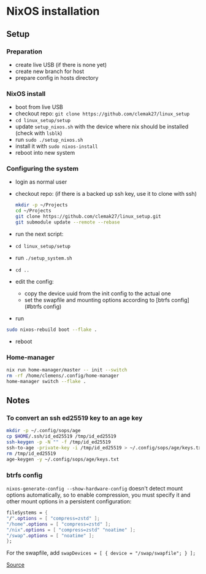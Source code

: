 # NixOS installation

## Setup

### Preparation

- create live USB (if there is none yet)
- create new branch for host
- prepare config in hosts directory

### NixOS install

- boot from live USB
- checkout repo: `git clone https://github.com/clemak27/linux_setup`
- `cd linux_setup/setup`
- update `setup_nixos.sh` with the device where nix should be installed (check
  with `lsblk`)
- run `sudo ./setup_nixos.sh`
- install it with `sudo nixos-install`
- reboot into new system

### Configuring the system

- login as normal user
- checkout repo: (if there is a backed up ssh key, use it to clone with ssh)

  ```sh
  mkdir -p ~/Projects
  cd ~/Projects
  git clone https://github.com/clemak27/linux_setup.git
  git submodule update --remote --rebase
  ```

- run the next script:
- `cd linux_setup/setup`
- run `./setup_system.sh`
- `cd ..`
- edit the config:
  - copy the device uuid from the init config to the actual one
  - set the swapfile and mounting options according to [btrfs config](#btrfs
    config)
- run

```sh
sudo nixos-rebuild boot --flake .
```

- reboot

### Home-manager

```sh
nix run home-manager/master -- init --switch
rm -rf /home/clemens/.config/home-manager
home-manager switch --flake .
```

## Notes

### To convert an ssh ed25519 key to an age key

```sh
mkdir -p ~/.config/sops/age
cp $HOME/.ssh/id_ed25519 /tmp/id_ed25519
ssh-keygen -p -N "" -f /tmp/id_ed25519
ssh-to-age -private-key -i /tmp/id_ed25519 > ~/.config/sops/age/keys.txt
rm /tmp/id_ed25519
age-keygen -y ~/.config/sops/age/keys.txt
```

### btrfs config

`nixos-generate-config --show-hardware-config` doesn't detect mount options
automatically, so to enable compression, you must specify it and other mount
options in a persistent configuration:

```nix
fileSystems = {
"/".options = [ "compress=zstd" ];
"/home".options = [ "compress=zstd" ];
"/nix".options = [ "compress=zstd" "noatime" ];
"/swap".options = [ "noatime" ];
};
```

For the swapfile, add `swapDevices = [ { device = "/swap/swapfile"; } ];`

[Source](https://nixos.wiki/wiki/Btrfs)
